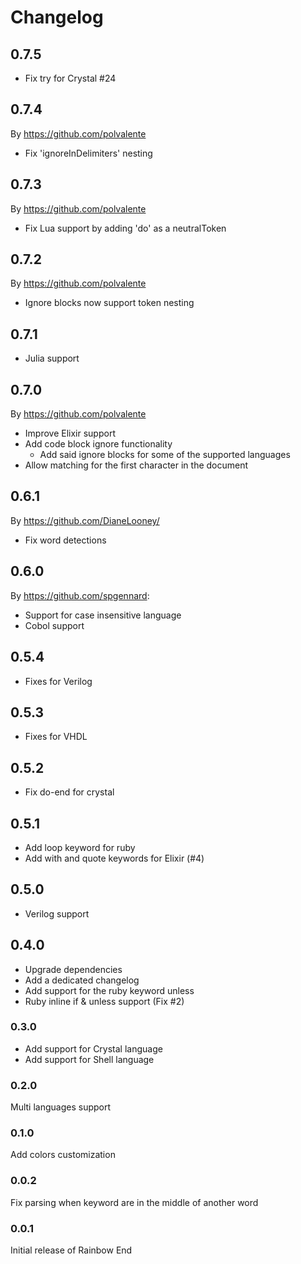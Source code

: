 # Changelog

## 0.7.5

- Fix try for Crystal #24

## 0.7.4

By https://github.com/polvalente

- Fix 'ignoreInDelimiters' nesting

## 0.7.3

By https://github.com/polvalente

- Fix Lua support by adding 'do' as a neutralToken

## 0.7.2

By https://github.com/polvalente

- Ignore blocks now support token nesting

## 0.7.1

- Julia support

## 0.7.0

By https://github.com/polvalente

- Improve Elixir support
- Add code block ignore functionality
  - Add said ignore blocks for some of the supported languages
- Allow matching for the first character in the document

## 0.6.1

By https://github.com/DianeLooney/

- Fix word detections

## 0.6.0

By https://github.com/spgennard:

- Support for case insensitive language
- Cobol support

## 0.5.4

- Fixes for Verilog

## 0.5.3

- Fixes for VHDL

## 0.5.2

- Fix do-end for crystal

## 0.5.1

- Add loop keyword for ruby
- Add with and quote keywords for Elixir (#4)

## 0.5.0

- Verilog support

## 0.4.0

- Upgrade dependencies
- Add a dedicated changelog
- Add support for the ruby keyword unless
- Ruby inline if & unless support (Fix #2)

### 0.3.0

- Add support for Crystal language
- Add support for Shell language

### 0.2.0

Multi languages support

### 0.1.0

Add colors customization

### 0.0.2

Fix parsing when keyword are in the middle of another word

### 0.0.1

Initial release of Rainbow End
